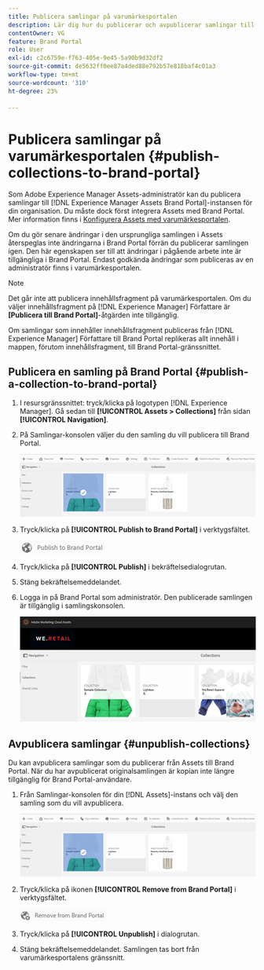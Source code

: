 ```yaml
---
title: Publicera samlingar på varumärkesportalen
description: Lär dig hur du publicerar och avpublicerar samlingar till Brand Portal.
contentOwner: VG
feature: Brand Portal
role: User
exl-id: c2c6759e-f763-405e-9e45-5a90b9d32df2
source-git-commit: de5632ff0ee87a4ded88e792b57e818baf4c01a3
workflow-type: tm+mt
source-wordcount: '310'
ht-degree: 23%

---
```


# Publicera samlingar på varumärkesportalen {#publish-collections-to-brand-portal}

Som Adobe Experience Manager Assets-administratör kan du publicera samlingar till [!DNL Experience Manager Assets Brand Portal]-instansen för din organisation. Du måste dock först integrera Assets med Brand Portal. Mer information finns i [Konfigurera Assets med varumärkesportalen](configure-aem-assets-with-brand-portal.md).

Om du gör senare ändringar i den ursprungliga samlingen i Assets återspeglas inte ändringarna i Brand Portal förrän du publicerar samlingen igen. Den här egenskapen ser till att ändringar i pågående arbete inte är tillgängliga i Brand Portal. Endast godkända ändringar som publiceras av en administratör finns i varumärkesportalen.

>[!NOTE]
>
>Det går inte att publicera innehållsfragment på varumärkesportalen. Om du väljer innehållsfragment på [!DNL Experience Manager] Författare är **[Publicera till Brand Portal]**-åtgärden inte tillgänglig.
>
>Om samlingar som innehåller innehållsfragment publiceras från [!DNL Experience Manager] Författare till Brand Portal replikeras allt innehåll i mappen, förutom innehållsfragment, till Brand Portal-gränssnittet.

## Publicera en samling på Brand Portal {#publish-a-collection-to-brand-portal}

1. I resursgränssnittet: tryck/klicka på logotypen [!DNL Experience Manager]. Gå sedan till **[!UICONTROL Assets > Collections]** från sidan **[!UICONTROL Navigation]**.
2. På Samlingar-konsolen väljer du den samling du vill publicera till Brand Portal.

   ![select_collection](assets/select_collection.png)

3. Tryck/klicka på **[!UICONTROL Publish to Brand Portal]** i verktygsfältet.

   ![publish_to_bp_icon](assets/publish_to_bp_icon.png)

4. Tryck/klicka på **[!UICONTROL Publish]** i bekräftelsedialogrutan.
5. Stäng bekräftelsemeddelandet.
6. Logga in på Brand Portal som administratör. Den publicerade samlingen är tillgänglig i samlingskonsolen.

   ![published_collection](assets/published_collection.png)

## Avpublicera samlingar {#unpublish-collections}

Du kan avpublicera samlingar som du publicerar från Assets till Brand Portal. När du har avpublicerat originalsamlingen är kopian inte längre tillgänglig för Brand Portal-användare.

1. Från Samlingar-konsolen för din [!DNL Assets]-instans och välj den samling som du vill avpublicera.

   ![select_collection-1](assets/select_collection-1.png)

2. Tryck/klicka på ikonen **[!UICONTROL Remove from Brand Portal]** i verktygsfältet.

   ![remove_from_bp_icon](assets/remove_from_bp_icon.png)

3. Tryck/klicka på **[!UICONTROL Unpublish]** i dialogrutan.
4. Stäng bekräftelsemeddelandet. Samlingen tas bort från varumärkesportalens gränssnitt.

